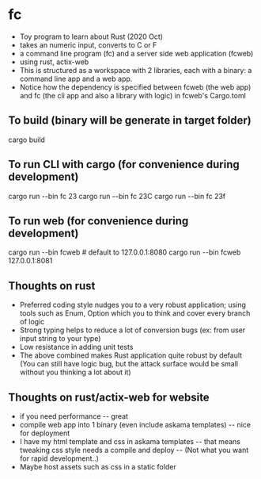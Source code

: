 # fc
- Toy program to learn about Rust (2020 Oct)
- takes an numeric input, converts to C or F
- a command line program (fc) and a server side web application (fcweb)
- using rust, actix-web
- This is structured as a workspace with 2 libraries, each with a binary: a command line app and a web app.
- Notice how the dependency is specified between fcweb (the web app) and fc (the cli app and also a library with logic) in fcweb's Cargo.toml

## To build (binary will be generate in target folder)
cargo build

## To run CLI with cargo (for convenience during development)
cargo run --bin fc 23
cargo run --bin fc 23C
cargo run --bin fc 23f

## To run web (for convenience during development)
cargo run --bin fcweb # default to 127.0.0.1:8080
cargo run --bin fcweb 127.0.0.1:8081

## Thoughts on rust
- Preferred coding style nudges you to a very robust application; using tools such as Enum, Option which you to think and cover every branch of logic
- Strong typing helps to reduce a lot of conversion bugs (ex: from user input string to your type)
- Low resistance in adding unit tests
- The above combined makes Rust application quite robust by default (You can still have logic bug, but the attack surface would be small without you thinking a lot about it)

## Thoughts on rust/actix-web for website
- if you need performance -- great
- compile web app into 1 binary (even include askama templates) -- nice for deployment
- I have my html template and css in askama templates -- that means tweaking css style needs a compile and deploy -- (Not what you want for rapid development..)
- Maybe host assets such as css in a static folder
